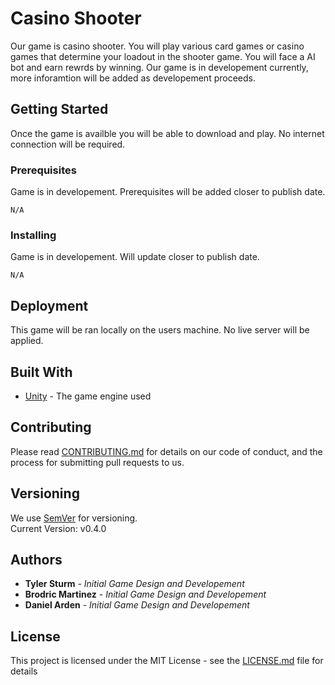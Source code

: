 # Casino Shooter

Our game is casino shooter. You will play various card games or casino games that determine your loadout in the shooter game. You will face a AI bot and earn rewrds by winning.
Our game is in developement currently, more inforamtion will be added as developement proceeds.

## Getting Started

Once the game is availble you will be able to download and play. No internet connection will be required.

### Prerequisites

Game is in developement. Prerequisites will be added closer to publish date.

```
N/A
```

### Installing

Game is in developement. Will update closer to publish date. 

```
N/A
```

## Deployment

This game will be ran locally on the users machine. No live server will be applied.

## Built With

* [Unity](https://unity.com/) - The game engine used

## Contributing

Please read [CONTRIBUTING.md](./CONTRIBUTING.md) for details on our code of conduct, and the process for submitting pull requests to us.

## Versioning

We use [SemVer](http://semver.org/) for versioning.  
Current Version: v0.4.0

## Authors

* **Tyler Sturm** - *Initial Game Design and Developement*
* **Brodric Martinez** - *Initial Game Design and Developement*
* **Daniel Arden** - *Initial Game Design and Developement* 
## License

This project is licensed under the MIT License - see the [LICENSE.md](LICENSE.md) file for details
